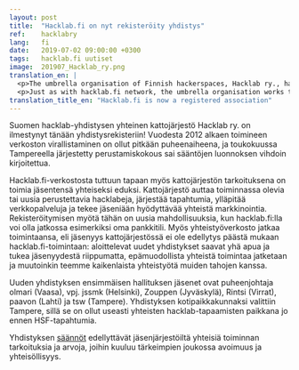 ```yaml
---
layout: post
title:  "Hacklab.fi on nyt rekisteröity yhdistys"
ref:    hacklabry
lang:   fi
date:   2019-07-02 09:00:00 +0300
tags:   hacklab.fi uutiset
image:  201907_Hacklab_ry.png
translation_en: |
  <p>The umbrella organisation of Finnish hackerspaces, Hacklab ry., has now been added into the association registry! Formalising the network, which first started in 2012, has been a subject of discussion for long, and the fouding meeting was finally arranged in May, resulting in the first draft of the rules.</p>
  <p>Just as with hacklab.fi network, the umbrella organisation works to benefit its members. The organisation helps existing or newly founded hacklabs, arrages happenings, adminstrates network services and does cooperative marketing for its members. Now that the collective is officially recognized, it has possibility e.g. to open its own bank account. The cooperation network also continues to exist, and membership is not required to access hacklab.fi activities: new organisations get help and support regardless of membership, informal shared activities continue and also we do different kinds of things together with other organisations.</p> 
translation_title_en: "Hacklab.fi is now a registered association"
---
```

Suomen hacklab-yhdistysen yhteinen kattojärjestö Hacklab ry. on ilmestynyt tänään yhdistysrekisteriin! Vuodesta 2012 alkaen toimineen verkoston virallistaminen on ollut pitkään puheenaiheena, ja toukokuussa Tampereella järjestetty perustamiskokous sai sääntöjen luonnoksen vihdoin kirjoitettua.

Hacklab.fi-verkostosta tuttuun tapaan myös kattojärjestön tarkoituksena on toimia jäsentensä yhteiseksi eduksi. Kattojärjestö auttaa toiminnassa olevia tai uusia perustettavia hacklabeja, järjestää tapahtumia, ylläpitää verkkopalveluja ja tekee jäseniään hyödyttävää yhteistä markkinointia. Rekisteröitymisen myötä tähän on uusia mahdollisuuksia, kun hacklab.fi:lla voi olla jatkossa esimerkiksi oma pankkitili. Myös yhteistyöverkosto jatkaa toimintaansa, eli jäsenyys kattojärjestössä ei ole edellytys päästä mukaan hacklab.fi-toimintaan: aloittelevat uudet yhdistykset saavat yhä apua ja tukea jäsenyydestä riippumatta, epämuodollista yhteistä toimintaa jatketaan ja muutoinkin teemme kaikenlaista yhteistyötä muiden tahojen kanssa.

Uuden yhdistyksen ensimmäisen hallituksen jäsenet ovat puheenjohtaja olmari (Vaasa), vpj. jssmk (Helsinki), Zouppen (Jyväskylä), Rintsi (Virrat), paavon (Lahti) ja tsw (Tampere). Yhdistyksen kotipaikkakunnaksi valittiin Tampere, sillä se on ollut useasti yhteisten hacklab-tapaamisten paikkana jo ennen HSF-tapahtumia.

Yhdistyksen [säännöt](/saannot.html) edellyttävät jäsenjärjestöiltä yhteisiä toiminnan tarkoituksia ja arvoja, joihin kuuluu tärkeimpien joukossa avoimuus ja yhteisöllisyys.

